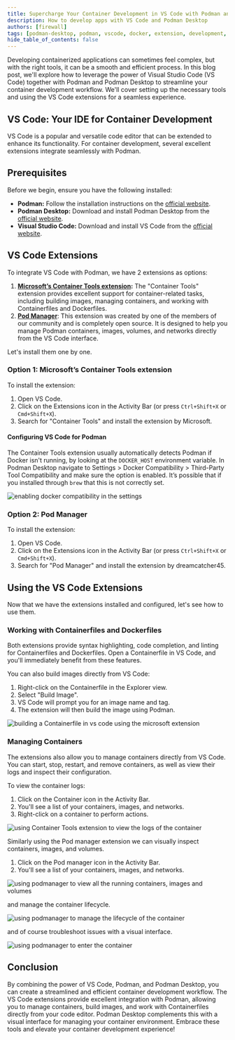 ```yaml
---
title: Supercharge Your Container Development in VS Code with Podman and Podman Desktop
description: How to develop apps with VS Code and Podman Desktop
authors: [firewall]
tags: [podman-desktop, podman, vscode, docker, extension, development, container, tools]
hide_table_of_contents: false
---
```


Developing containerized applications can sometimes feel complex, but with the right tools, it can be a smooth and efficient process. In this blog post, we'll explore how to leverage the power of Visual Studio Code (VS Code) together with Podman and Podman Desktop to streamline your container development workflow. We'll cover setting up the necessary tools and using the VS Code extensions for a seamless experience.

## VS Code: Your IDE for Container Development

VS Code is a popular and versatile code editor that can be extended to enhance its functionality. For container development, several excellent extensions integrate seamlessly with Podman.

## Prerequisites

Before we begin, ensure you have the following installed:

- **Podman:** Follow the installation instructions on the [official website](https://podman.io/).
- **Podman Desktop:** Download and install Podman Desktop from the [official website](https://podman-desktop.io/downloads).
- **Visual Studio Code:** Download and install VS Code from the [official website](https://code.visualstudio.com/download).

## **VS Code Extensions**

To integrate VS Code with Podman, we have 2 extensions as options:

1. [**Microsoft’s Container Tools extension**](https://marketplace.visualstudio.com/items?itemName=ms-azuretools.vscode-containers)**:** The "Container Tools" extension provides excellent support for container-related tasks, including building images, managing containers, and working with Containerfiles and Dockerfiles.
2. [**Pod Manager**](https://marketplace.visualstudio.com/items/?itemName=dreamcatcher45.podmanager): This extension was created by one of the members of our community and is completely open source. It is designed to help you manage Podman containers, images, volumes, and networks directly from the VS Code interface.

Let's install them one by one.

### Option 1: Microsoft’s Container Tools extension

To install the extension:

1. Open VS Code.
2. Click on the Extensions icon in the Activity Bar (or press `Ctrl+Shift+X` or `Cmd+Shift+X`).
3. Search for "Container Tools" and install the extension by Microsoft.

#### Configuring VS Code for Podman

The Container Tools extension usually automatically detects Podman if Docker isn't running, by looking at the `DOCKER_HOST` environment variable. In Podman Desktop navigate to Settings \> Docker Compatibility \> Third-Party Tool Compatibility and make sure the option is enabled. It’s possible that if you installed through `brew` that this is not correctly set.

![enabling docker compatibility in the settings](img/vs-code-podman/docker-compatibility.png)

### Option 2: Pod Manager

To install the extension:

1. Open VS Code.
2. Click on the Extensions icon in the Activity Bar (or press `Ctrl+Shift+X` or `Cmd+Shift+X`).
3. Search for "Pod Manager" and install the extension by dreamcatcher45.

## Using the VS Code Extensions

Now that we have the extensions installed and configured, let's see how to use them.

### Working with Containerfiles and Dockerfiles

Both extensions provide syntax highlighting, code completion, and linting for Containerfiles and Dockerfiles. Open a Containerfile in VS Code, and you'll immediately benefit from these features.

You can also build images directly from VS Code:

1. Right-click on the Containerfile in the Explorer view.
2. Select "Build Image".
3. VS Code will prompt you for an image name and tag.
4. The extension will then build the image using Podman.

![building a Containerfile in vs code using the microsoft extension](img/vs-code-podman/build-image.png)

### Managing Containers

The extensions also allow you to manage containers directly from VS Code. You can start, stop, restart, and remove containers, as well as view their logs and inspect their configuration.

To view the container logs:

1. Click on the Container icon in the Activity Bar.
2. You'll see a list of your containers, images, and networks.
3. Right-click on a container to perform actions.

![using Container Tools extension to view the logs of the container](img/vs-code-podman/view-logs.png)

Similarly using the Pod manager extension we can visually inspect containers, images, and volumes.

1. Click on the Pod manager icon in the Activity Bar.
2. You'll see a list of your containers, images, and networks.

![using podmanager to view all the running containers, images and volumes](img/vs-code-podman/podmanager-details.png)

and manage the container lifecycle.

![using podmanager to manage the lifecycle of the container](img/vs-code-podman/interact-with-container.png)

and of course troubleshoot issues with a visual interface.

![using podmanager to enter the container](img/vs-code-podman/podmanager-details.png)

## Conclusion

By combining the power of VS Code, Podman, and Podman Desktop, you can create a streamlined and efficient container development workflow. The VS Code extensions provide excellent integration with Podman, allowing you to manage containers, build images, and work with Containerfiles directly from your code editor. Podman Desktop complements this with a visual interface for managing your container environment. Embrace these tools and elevate your container development experience!
